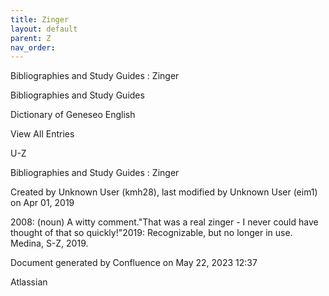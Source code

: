 ```yaml
---
title: Zinger
layout: default
parent: Z
nav_order:
---
```


Bibliographies and Study Guides : Zinger

Bibliographies and Study Guides

Dictionary of Geneseo English

View All Entries

U-Z

Bibliographies and Study Guides : Zinger

Created by  Unknown User (kmh28), last modified by  Unknown User (eim1) on Apr 01, 2019

2008: (noun) A witty comment.&quot;That was a real zinger - I never could have thought of that so quickly!&quot;2019: Recognizable, but no longer in use. Medina, S-Z, 2019.

Document generated by Confluence on May 22, 2023 12:37

Atlassian
